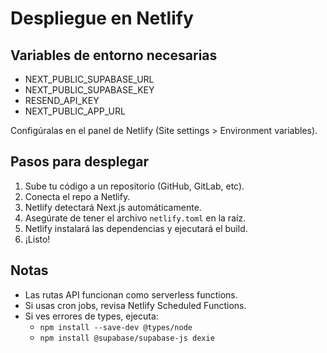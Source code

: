# Despliegue en Netlify

## Variables de entorno necesarias

- NEXT_PUBLIC_SUPABASE_URL
- NEXT_PUBLIC_SUPABASE_KEY
- RESEND_API_KEY
- NEXT_PUBLIC_APP_URL

Configúralas en el panel de Netlify (Site settings > Environment variables).

## Pasos para desplegar

1. Sube tu código a un repositorio (GitHub, GitLab, etc).
2. Conecta el repo a Netlify.
3. Netlify detectará Next.js automáticamente.
4. Asegúrate de tener el archivo `netlify.toml` en la raíz.
5. Netlify instalará las dependencias y ejecutará el build.
6. ¡Listo!

## Notas
- Las rutas API funcionan como serverless functions.
- Si usas cron jobs, revisa Netlify Scheduled Functions.
- Si ves errores de types, ejecuta:
  - `npm install --save-dev @types/node`
  - `npm install @supabase/supabase-js dexie` 
